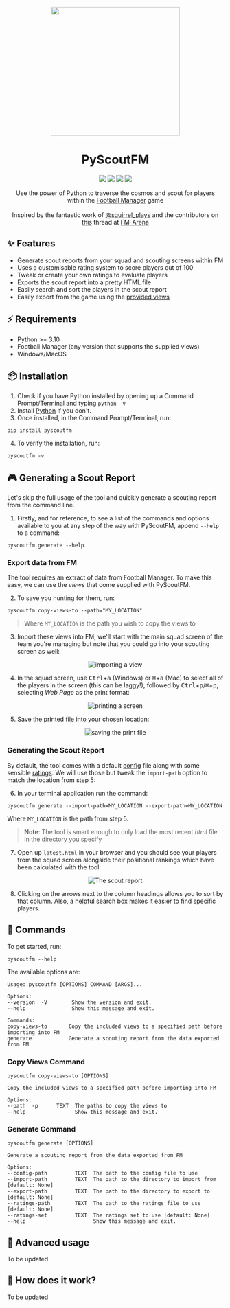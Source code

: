 <p align="center">
    <img src="https://github.com/olimorris/PyScoutFM/assets/9512444/c79dfc9b-efdc-4b23-bd1d-d485a2f715f0" height="300">
</p>

<h1 align="center">PyScoutFM</h1>

<p align="center">
<a href="https://github.com/olimorris/pyscoutfm/stargazers"><img src="https://img.shields.io/github/stars/olimorris/pyscoutfm?color=c678dd&logoColor=e06c75&style=for-the-badge"></a>
<a href="https://github.com/olimorris/pyscoutfm/issues"><img src="https://img.shields.io/github/issues/olimorris/pyscoutfm?color=%23d19a66&style=for-the-badge"></a>
<a href="https://github.com/olimorris/pyscoutfm/blob/main/LICENSE"><img src="https://img.shields.io/github/license/olimorris/pyscoutfm?color=%2361afef&style=for-the-badge"></a>
<a href="https://github.com/olimorris/pyscoutfm/actions/workflows/ci.yml"><img src="https://img.shields.io/github/actions/workflow/status/olimorris/pyscoutfm/test.yml?branch=main&label=tests&style=for-the-badge"></a>
</p>

<p align="center">
    Use the power of Python to traverse the cosmos and scout for players within the <a href="https://www.footballmanager.com">Football Manager</a> game<br><br>
    Inspired by the fantastic work of <a href="https://www.youtube.com/@squirrel_plays_fof4318">@squirrel_plays</a> and the contributors on <a href="https://fm-arena.com/thread/1949-fm22-positional-filters-what-are-the-best-attributes-for-each-position/">this</a> thread at <a href="https://fm-arena.com">FM-Arena</a>
</p>

## :sparkles: Features

- Generate scout reports from your squad and scouting screens within FM
- Uses a customisable rating system to score players out of 100
- Tweak or create your own ratings to evaluate players
- Exports the scout report into a pretty HTML file
- Easily search and sort the players in the scout report
- Easily export from the game using the [provided views](src/PyScoutFM/extras)

## :zap: Requirements

- Python >= 3.10
- Football Manager (any version that supports the supplied views)
- Windows/MacOS

## :package: Installation

1. Check if you have Python installed by opening up a Command Prompt/Terminal and typing `python -V`
2. Install [Python](https://www.python.org/downloads/) if you don't.
3. Once installed, in the Command Prompt/Terminal, run:

```
pip install pyscoutfm
```

4. To verify the installation, run:

```
pyscoutfm -v
```

## :video_game: Generating a Scout Report

Let's skip the full usage of the tool and quickly generate a scouting report from the command line.

1. Firstly, and for reference, to see a list of the commands and options available to you at any step of the way with PyScoutFM, append `--help` to a command:

```
pyscoutfm generate --help
```

### Export data from FM

The tool requires an extract of data from Football Manager. To make this easy, we can use the _views_ that come supplied with PyScoutFM.

2. To save you hunting for them, run:

```
pyscoutfm copy-views-to --path="MY_LOCATION"
```

> Where `MY_LOCATION` is the path you wish to copy the views to

3. Import these views into FM; we'll start with the main squad screen of the team you're managing but note that you could go into your scouting screen as well:

<div align="center">
  <img src="https://github.com/olimorris/PyScoutFM/assets/9512444/bf1a1711-6d40-4c93-b77f-06a8aba216dc" alt="importing a view" />
</div>

4. In the squad screen, use <kbd>Ctrl</kbd>+<kbd>a</kbd> (Windows) or <kbd>⌘</kbd>+<kbd>a</kbd> (Mac) to select all of the players in the screen (this can be laggy!), followed by <kbd>Ctrl</kbd>+<kbd>p</kbd>/<kbd>⌘</kbd>+<kbd>p</kbd>, selecting _Web Page_ as the print format:

<div align="center">
  <img src="https://github.com/olimorris/PyScoutFM/assets/9512444/1d7c7254-1a41-4aed-ad01-3e825ba0e78b" alt="printing a screen" />
</div>

5. Save the printed file into your chosen location:

<div align="center">
  <img src="https://github.com/olimorris/PyScoutFM/assets/9512444/87282629-35b7-4fad-a5e0-360eef3d12a3" alt="saving the print file" />
</div>

### Generating the Scout Report

By default, the tool comes with a default [config](src/PyScoutFM/config/config.json) file along with some sensible [ratings](src/PyScoutFM/config/ratings.json). We will use those but tweak the `import-path` option to match the location from step 5:

6. In your terminal application run the command:

```
pyscoutfm generate --import-path=MY_LOCATION --export-path=MY_LOCATION
```

Where `MY_LOCATION` is the path from step 5.

> **Note**: The tool is smart enough to only load the most recent _html_ file in the directory you specify

7. Open up `latest.html` in your browser and you should see your players from the squad screen alongside their positional rankings which have been calculated with the tool:

<div align="center">
  <img src="https://github.com/olimorris/PyScoutFM/assets/9512444/d6e1c53c-dfbd-4645-9314-04590d09ef71" alt="The scout
    report" />
</div>

8. Clicking on the arrows next to the column headings allows you to sort by that column. Also, a helpful search box makes it easier to find specific players.

## :rocket: Commands

To get started, run:

    pyscoutfm --help

The available options are:

    Usage: pyscoutfm [OPTIONS] COMMAND [ARGS]...

    Options:
    --version  -V        Show the version and exit.
    --help               Show this message and exit.

    Commands:
    copy-views-to       Copy the included views to a specified path before importing into FM
    generate            Generate a scouting report from the data exported from FM

### Copy Views Command

    pyscoutfm copy-views-to [OPTIONS]

    Copy the included views to a specified path before importing into FM

    Options:
    --path  -p      TEXT  The paths to copy the views to
    --help                Show this message and exit.

### Generate Command

    pyscoutfm generate [OPTIONS]

    Generate a scouting report from the data exported from FM

    Options:
    --config-path         TEXT  The path to the config file to use
    --import-path         TEXT  The path to the directory to import from [default: None]
    --export-path         TEXT  The path to the directory to export to [default: None]
    --ratings-path        TEXT  The path to the ratings file to use [default: None]
    --ratings-set         TEXT  The ratings set to use [default: None]
    --help                      Show this message and exit.

## :hammer: Advanced usage

To be updated

## :telescope: How does it work?

To be updated
